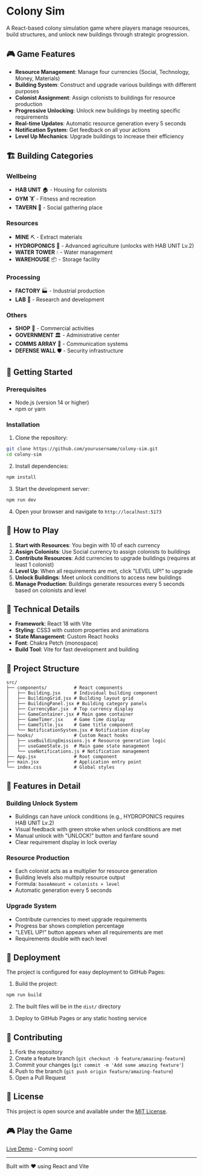# Colony Sim

A React-based colony simulation game where players manage resources, build structures, and unlock new buildings through strategic progression.

## 🎮 Game Features

- **Resource Management**: Manage four currencies (Social, Technology, Money, Materials)
- **Building System**: Construct and upgrade various buildings with different purposes
- **Colonist Assignment**: Assign colonists to buildings for resource production
- **Progressive Unlocking**: Unlock new buildings by meeting specific requirements
- **Real-time Updates**: Automatic resource generation every 5 seconds
- **Notification System**: Get feedback on all your actions
- **Level Up Mechanics**: Upgrade buildings to increase their efficiency

## 🏗️ Building Categories

### Wellbeing
- **HAB UNIT** 🏠 - Housing for colonists
- **GYM** 🏋️ - Fitness and recreation
- **TAVERN** 🍺 - Social gathering place

### Resources
- **MINE** ⛏️ - Extract materials
- **HYDROPONICS** 🌱 - Advanced agriculture (unlocks with HAB UNIT Lv.2)
- **WATER TOWER** 💧 - Water management
- **WAREHOUSE** 📦 - Storage facility

### Processing
- **FACTORY** 🏭 - Industrial production
- **LAB** 🔬 - Research and development

### Others
- **SHOP** 🛒 - Commercial activities
- **GOVERNMENT** 🏛️ - Administrative center
- **COMMS ARRAY** 📡 - Communication systems
- **DEFENSE WALL** 🛡️ - Security infrastructure

## 🚀 Getting Started

### Prerequisites
- Node.js (version 14 or higher)
- npm or yarn

### Installation

1. Clone the repository:
```bash
git clone https://github.com/yourusername/colony-sim.git
cd colony-sim
```

2. Install dependencies:
```bash
npm install
```

3. Start the development server:
```bash
npm run dev
```

4. Open your browser and navigate to `http://localhost:5173`

## 🎯 How to Play

1. **Start with Resources**: You begin with 10 of each currency
2. **Assign Colonists**: Use Social currency to assign colonists to buildings
3. **Contribute Resources**: Add currencies to upgrade buildings (requires at least 1 colonist)
4. **Level Up**: When all requirements are met, click "LEVEL UP!" to upgrade
5. **Unlock Buildings**: Meet unlock conditions to access new buildings
6. **Manage Production**: Buildings generate resources every 5 seconds based on colonists and level

## 🔧 Technical Details

- **Framework**: React 18 with Vite
- **Styling**: CSS3 with custom properties and animations
- **State Management**: Custom React hooks
- **Font**: Chakra Petch (monospace)
- **Build Tool**: Vite for fast development and building

## 📁 Project Structure

```
src/
├── components/          # React components
│   ├── Building.jsx     # Individual building component
│   ├── BuildingGrid.jsx # Building layout grid
│   ├── BuildingPanel.jsx # Building category panels
│   ├── CurrencyBar.jsx  # Top currency display
│   ├── GameContainer.jsx # Main game container
│   ├── GameTimer.jsx    # Game time display
│   ├── GameTitle.jsx    # Game title component
│   └── NotificationSystem.jsx # Notification display
├── hooks/               # Custom React hooks
│   ├── useBuildingEmissions.js # Resource generation logic
│   ├── useGameState.js  # Main game state management
│   └── useNotifications.js # Notification management
├── App.jsx              # Root component
├── main.jsx             # Application entry point
└── index.css            # Global styles
```

## 🎨 Features in Detail

### Building Unlock System
- Buildings can have unlock conditions (e.g., HYDROPONICS requires HAB UNIT Lv.2)
- Visual feedback with green stroke when unlock conditions are met
- Manual unlock with "UNLOCK!" button and fanfare sound
- Clear requirement display in lock overlay

### Resource Production
- Each colonist acts as a multiplier for resource generation
- Building levels also multiply resource output
- Formula: `baseAmount × colonists × level`
- Automatic generation every 5 seconds

### Upgrade System
- Contribute currencies to meet upgrade requirements
- Progress bar shows completion percentage
- "LEVEL UP!" button appears when all requirements are met
- Requirements double with each level

## 🚀 Deployment

The project is configured for easy deployment to GitHub Pages:

1. Build the project:
```bash
npm run build
```

2. The built files will be in the `dist/` directory

3. Deploy to GitHub Pages or any static hosting service

## 🤝 Contributing

1. Fork the repository
2. Create a feature branch (`git checkout -b feature/amazing-feature`)
3. Commit your changes (`git commit -m 'Add some amazing feature'`)
4. Push to the branch (`git push origin feature/amazing-feature`)
5. Open a Pull Request

## 📝 License

This project is open source and available under the [MIT License](LICENSE).

## 🎮 Play the Game

[Live Demo](https://yourusername.github.io/colony-sim) - Coming soon!

---

Built with ❤️ using React and Vite